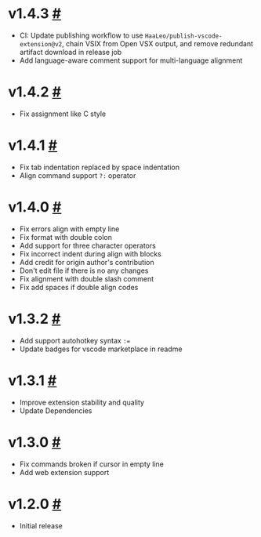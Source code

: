 # v1.4.3 [#](https://github.com/chouzz/vscode-better-align/releases/tag/v1.4.3)

- CI: Update publishing workflow to use `HaaLeo/publish-vscode-extension@v2`, chain VSIX from Open VSX output, and remove redundant artifact download in release job
- Add language-aware comment support for multi-language alignment


# v1.4.2 [#](https://github.com/chouzz/vscode-better-align/releases/tag/v1.4.2)

- Fix assignment like C style

# v1.4.1 [#](https://github.com/chouzz/vscode-better-align/releases/tag/v1.4.1)

- Fix tab indentation replaced by space indentation
- Align command support `?:` operator

# v1.4.0 [#](https://github.com/chouzz/vscode-better-align/releases/tag/v1.4.0)

- Fix errors align with empty line
- Fix format with double colon
- Add support for three character operators
- Fix incorrect indent during align with blocks
- Add credit for origin author's contribution
- Don't edit file if there is no any changes
- Fix alignment with double slash comment
- Fix add spaces if double align codes

# v1.3.2 [#](https://github.com/chouzz/vscode-better-align/releases/tag/v1.3.2)

- Add support autohotkey syntax `:=`
- Update badges for vscode marketplace in readme

# v1.3.1 [#](https://github.com/chouzz/vscode-better-align/releases/tag/v1.3.1)

- Improve extension stability and quality
- Update Dependencies

# v1.3.0 [#](https://github.com/chouzz/vscode-better-align/releases/tag/v1.3.0)

- Fix commands broken if cursor in empty line
- Add web extension support

# v1.2.0 [#](https://github.com/chouzz/vscode-better-align/releases/tag/v1.2.0)

- Initial release

